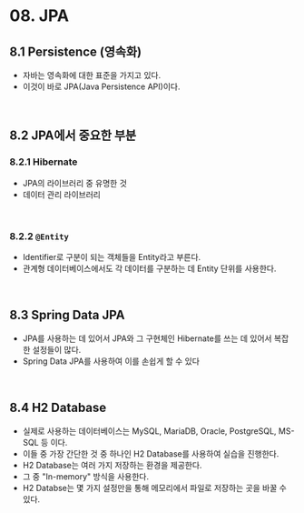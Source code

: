 # 08. JPA

## 8.1 Persistence (영속화)

- 자바는 영속화에 대한 표준을 가지고 있다.
- 이것이 바로 JPA(Java Persistence API)이다.

<br>

## 8.2 JPA에서 중요한 부분

### 8.2.1 Hibernate

- JPA의 라이브러리 중 유명한 것
- 데이터 관리 라이브러리

<br>

### 8.2.2 `@Entity`

- Identifier로 구분이 되는 객체들을 Entity라고 부른다.
- 관계형 데이터베이스에서도 각 데이터를 구분하는 데 Entity 단위를 사용한다.

<br>

## 8.3 Spring Data JPA

- JPA를 사용하는 데 있어서 JPA와 그 구현체인 Hibernate를 쓰는 데 있어서 복잡한 설정들이 많다.
- Spring Data JPA를 사용하여 이를 손쉽게 할 수 있다

<br>

## 8.4 H2 Database

- 실제로 사용하는 데이터베이스는 MySQL, MariaDB, Oracle, PostgreSQL, MS-SQL 등 이다.
- 이들 중 가장 간단한 것 중 하나인 H2 Database를 사용하여 실습을 진행한다.
- H2 Database는 여러  가지 저장하는 환경을 제공한다.
- 그 중 "In-memory" 방식을 사용한다.
- H2 Databse는 몇 가지 설정만을 통해 메모리에서 파일로 저장하는 곳을 바꿀 수 있다.

<br>



